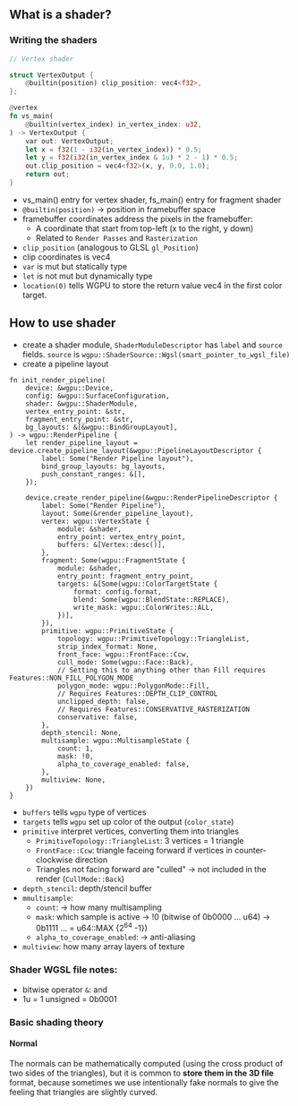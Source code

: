 ## What is a shader?
### Writing the shaders
```rust
// Vertex shader

struct VertexOutput {
    @builtin(position) clip_position: vec4<f32>,
};

@vertex
fn vs_main(
    @builtin(vertex_index) in_vertex_index: u32,
) -> VertexOutput {
    var out: VertexOutput;
    let x = f32(1 - i32(in_vertex_index)) * 0.5;
    let y = f32(i32(in_vertex_index & 1u) * 2 - 1) * 0.5;
    out.clip_position = vec4<f32>(x, y, 0.0, 1.0);
    return out;
}
```

- vs_main() entry for vertex shader, fs_main() entry for fragment shader
- `@builtin(position)` -> position in framebuffer space 
- framebuffer coordinates address the pixels in the framebuffer:
    - A coordinate that start from top-left (x to the right, y down) 
    - Related to `Render Passes` and `Rasterization`
- `clip_position` (analogous to GLSL `gl_Position`)
- clip coordinates is vec4
- `var` is mut but statically type
- `let` is not mut but dynamically type
- `location(0)` tells WGPU to store the return value vec4 in the first color target.
## How to use shader
- create a shader module,  `ShaderModuleDescriptor` has `label` and `source` fields. `source` is `wgpu::ShaderSource::Wgsl(smart_pointer_to_wgsl_file)` 
- create a pipeline layout
```rust,noplayground
fn init_render_pipeline(
    device: &wgpu::Device,
    config: &wgpu::SurfaceConfiguration,
    shader: &wgpu::ShaderModule,
    vertex_entry_point: &str,
    fragment_entry_point: &str,
    bg_layouts: &[&wgpu::BindGroupLayout],
) -> wgpu::RenderPipeline {
    let render_pipeline_layout = device.create_pipeline_layout(&wgpu::PipelineLayoutDescriptor {
        label: Some("Render Pipeline layout"),
        bind_group_layouts: bg_layouts,
        push_constant_ranges: &[],
    });

    device.create_render_pipeline(&wgpu::RenderPipelineDescriptor {
        label: Some("Render Pipeline"),
        layout: Some(&render_pipeline_layout),
        vertex: wgpu::VertexState {
            module: &shader,
            entry_point: vertex_entry_point,
            buffers: &[Vertex::desc()],
        },
        fragment: Some(wgpu::FragmentState {
            module: &shader,
            entry_point: fragment_entry_point,
            targets: &[Some(wgpu::ColorTargetState {
                format: config.format,
                blend: Some(wgpu::BlendState::REPLACE),
                write_mask: wgpu::ColorWrites::ALL,
            })],
        }),
        primitive: wgpu::PrimitiveState {
            topology: wgpu::PrimitiveTopology::TriangleList,
            strip_index_format: None,
            front_face: wgpu::FrontFace::Ccw,
            cull_mode: Some(wgpu::Face::Back),
            // Setting this to anything other than Fill requires Features::NON_FILL_POLYGON_MODE
            polygon_mode: wgpu::PolygonMode::Fill,
            // Requires Features::DEPTH_CLIP_CONTROL
            unclipped_depth: false,
            // Requires Features::CONSERVATIVE_RASTERIZATION
            conservative: false,
        },
        depth_stencil: None,
        multisample: wgpu::MultisampleState {
            count: 1,
            mask: !0,
            alpha_to_coverage_enabled: false,
        },
        multiview: None,
    })
}
```
- `buffers` tells `wgpu` type of vertices
- `targets` tells `wgpu` set up color of the output (`color_state`)
- `primitive` interpret vertices, converting them into triangles
    - `PrimitiveTopology::TriangleList`: 3 vertices = 1 triangle
    - `FrontFace::Ccw`: triangle faceing forward if vertices in counter-clockwise direction
    -  Triangles not facing forward are "culled" -> not included in the render (`CullMode::Back`)
- `depth_stencil`: depth/stencil buffer
- `mmultisample`:
    - `count`: -> how many multisampling
    - `mask`: which sample is active -> !0 (bitwise of 0b0000 ... u64) -> 0b1111 ... = u64::MAX {2<sup>64</sup> -1})
    - `alpha_to_coverage_enabled`: -> anti-aliasing
- `multiview`: how many array layers of texture
### Shader WGSL file notes:
- bitwise operator `&`: and
- 1u = 1 unsigned = 0b0001

### Basic shading theory

#### Normal
The normals can be mathematically computed (using the cross product of two sides of the triangles), 
but it is common to <strong>store them in the 3D file</strong> format, because sometimes we use 
intentionally fake normals to give the feeling that triangles are slightly curved.


